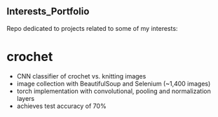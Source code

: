 ## Interests_Portfolio
Repo dedicated to projects related to some of my interests:

# crochet
- CNN classifier of crochet vs. knitting images
- image collection with BeautifulSoup and Selenium (~1,400 images)
- torch implementation with convolutional, pooling and normalization layers
- achieves test accuracy of 70% 
